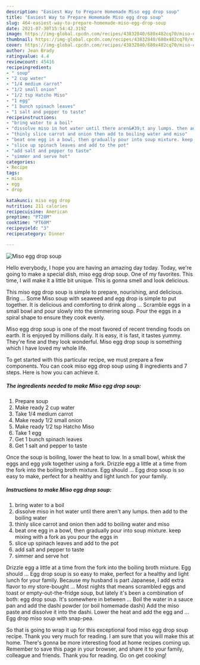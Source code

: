 ```yaml
---
description: "Easiest Way to Prepare Homemade Miso egg drop soup"
title: "Easiest Way to Prepare Homemade Miso egg drop soup"
slug: 464-easiest-way-to-prepare-homemade-miso-egg-drop-soup
date: 2021-07-30T15:54:42.319Z
image: https://img-global.cpcdn.com/recipes/43832840/680x482cq70/miso-egg-drop-soup-recipe-main-photo.jpg
thumbnail: https://img-global.cpcdn.com/recipes/43832840/680x482cq70/miso-egg-drop-soup-recipe-main-photo.jpg
cover: https://img-global.cpcdn.com/recipes/43832840/680x482cq70/miso-egg-drop-soup-recipe-main-photo.jpg
author: Jean Brady
ratingvalue: 4.4
reviewcount: 45416
recipeingredient:
- " soup"
- "2 cup water"
- "1/4 medium carrot"
- "1/2 small onion"
- "1/2 tsp Hatcho Miso"
- "1 egg"
- "1 bunch spinach leaves"
- "1 salt and pepper to taste"
recipeinstructions:
- "bring water to a boil"
- "dissolve miso in hot water until there aren&#39;t any lumps. then add to the boiling water"
- "thinly slice carrot and onion then add to boiling water and miso"
- "beat one egg in a bowl, then gradually pour into soup mixture. keep mixing with a fork as you pour the eggs in"
- "slice up spinach leaves and add to the pot"
- "add salt and pepper to taste"
- "simmer and serve hot"
categories:
- Recipe
tags:
- miso
- egg
- drop

katakunci: miso egg drop 
nutrition: 211 calories
recipecuisine: American
preptime: "PT28M"
cooktime: "PT60M"
recipeyield: "3"
recipecategory: Dinner

---
```



![Miso egg drop soup](https://img-global.cpcdn.com/recipes/43832840/680x482cq70/miso-egg-drop-soup-recipe-main-photo.jpg)

Hello everybody, I hope you are having an amazing day today. Today, we're going to make a special dish, miso egg drop soup. One of my favorites. This time, I will make it a little bit unique. This is gonna smell and look delicious.

This miso egg drop soup is simple to prepare, nourishing, and delicious. Bring … Some Miso soup with seaweed and egg drop is simple to put together. It is delicious and comforting to drink along … Scramble eggs in a small bowl and pour slowly into the simmering soup. Pour the eggs in a spiral shape to ensure they cook evenly.

Miso egg drop soup is one of the most favored of recent trending foods on earth. It is enjoyed by millions daily. It is easy, it is fast, it tastes yummy. They're fine and they look wonderful. Miso egg drop soup is something which I have loved my whole life.


To get started with this particular recipe, we must prepare a few components. You can cook miso egg drop soup using 8 ingredients and 7 steps. Here is how you can achieve it.

<!--inarticleads1-->

##### The ingredients needed to make Miso egg drop soup:

1. Prepare  soup
1. Make ready 2 cup water
1. Take 1/4 medium carrot
1. Make ready 1/2 small onion
1. Make ready 1/2 tsp Hatcho Miso
1. Take 1 egg
1. Get 1 bunch spinach leaves
1. Get 1 salt and pepper to taste


Once the soup is boiling, lower the heat to low. In a small bowl, whisk the eggs and egg yolk together using a fork. Drizzle egg a little at a time from the fork into the boiling broth mixture. Egg should … Egg drop soup is so easy to make, perfect for a healthy and light lunch for your family. 

<!--inarticleads2-->

##### Instructions to make Miso egg drop soup:

1. bring water to a boil
1. dissolve miso in hot water until there aren&#39;t any lumps. then add to the boiling water
1. thinly slice carrot and onion then add to boiling water and miso
1. beat one egg in a bowl, then gradually pour into soup mixture. keep mixing with a fork as you pour the eggs in
1. slice up spinach leaves and add to the pot
1. add salt and pepper to taste
1. simmer and serve hot


Drizzle egg a little at a time from the fork into the boiling broth mixture. Egg should … Egg drop soup is so easy to make, perfect for a healthy and light lunch for your family. Because my husband is part Japanese, I add extra flavor to my store-bought … Most nights that means scrambled eggs and toast or empty-out-the-fridge soup, but lately it&#39;s been a combination of both: egg drop soup. It&#39;s somewhere in between … Boil the water in a sauce pan and add the dashi powder (or boil homemade dashi) Add the miso paste and dissolve it into the dashi. Lower the heat and add the egg and … Egg drop miso soup with snap-pea. 

So that is going to wrap it up for this exceptional food miso egg drop soup recipe. Thank you very much for reading. I am sure that you will make this at home. There's gonna be more interesting food at home recipes coming up. Remember to save this page in your browser, and share it to your family, colleague and friends. Thank you for reading. Go on get cooking!
